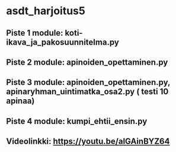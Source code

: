 # asdt_harjoitus5

## Piste 1 module: koti-ikava_ja_pakosuunnitelma.py

## Piste 2 module: apinoiden_opettaminen.py

## Piste 3 module: apinoiden_opettaminen.py, apinaryhman_uintimatka_osa2.py ( testi 10 apinaa)

## Piste 4 module: kumpi_ehtii_ensin.py

## Videolinkki: https://youtu.be/alGAinBYZ64